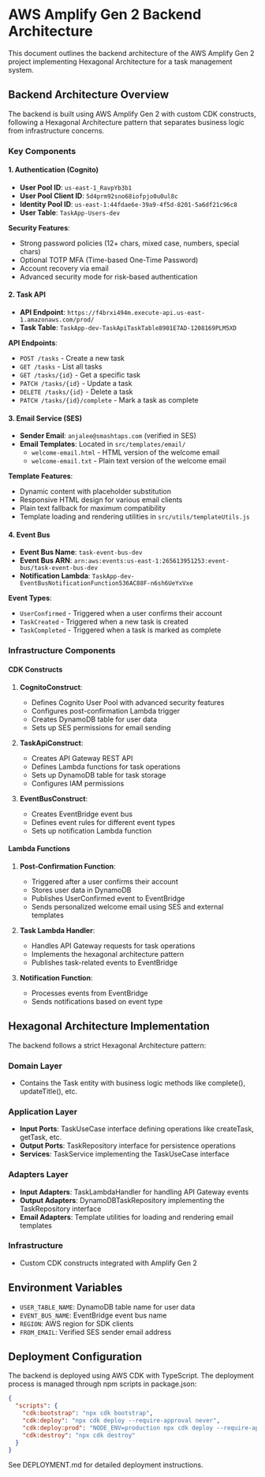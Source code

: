 # AWS Amplify Gen 2 Backend Architecture

This document outlines the backend architecture of the AWS Amplify Gen 2 project implementing Hexagonal Architecture for a task management system.

## Backend Architecture Overview

The backend is built using AWS Amplify Gen 2 with custom CDK constructs, following a Hexagonal Architecture pattern that separates business logic from infrastructure concerns.

### Key Components

#### 1. Authentication (Cognito)

- **User Pool ID**: `us-east-1_RavpYb3b1`
- **User Pool Client ID**: `5d4prm92sno68iofpjo0u0ul8c`
- **Identity Pool ID**: `us-east-1:44fdae6e-39a9-4f5d-8201-5a6df21c96c8`
- **User Table**: `TaskApp-Users-dev`

**Security Features**:
- Strong password policies (12+ chars, mixed case, numbers, special chars)
- Optional TOTP MFA (Time-based One-Time Password)
- Account recovery via email
- Advanced security mode for risk-based authentication

#### 2. Task API

- **API Endpoint**: `https://f4brxi494m.execute-api.us-east-1.amazonaws.com/prod/`
- **Task Table**: `TaskApp-dev-TaskApiTaskTable8901E7AD-1208169PLM5XD`

**API Endpoints**:
- `POST /tasks` - Create a new task
- `GET /tasks` - List all tasks
- `GET /tasks/{id}` - Get a specific task
- `PATCH /tasks/{id}` - Update a task
- `DELETE /tasks/{id}` - Delete a task
- `PATCH /tasks/{id}/complete` - Mark a task as complete

#### 3. Email Service (SES)

- **Sender Email**: `anjalee@smashtaps.com` (verified in SES)
- **Email Templates**: Located in `src/templates/email/`
  - `welcome-email.html` - HTML version of the welcome email
  - `welcome-email.txt` - Plain text version of the welcome email

**Template Features**:
- Dynamic content with placeholder substitution
- Responsive HTML design for various email clients
- Plain text fallback for maximum compatibility
- Template loading and rendering utilities in `src/utils/templateUtils.js`

#### 4. Event Bus

- **Event Bus Name**: `task-event-bus-dev`
- **Event Bus ARN**: `arn:aws:events:us-east-1:265613951253:event-bus/task-event-bus-dev`
- **Notification Lambda**: `TaskApp-dev-EventBusNotificationFunction536AC88F-n6sh6UeYxVxe`

**Event Types**:
- `UserConfirmed` - Triggered when a user confirms their account
- `TaskCreated` - Triggered when a new task is created
- `TaskCompleted` - Triggered when a task is marked as complete

### Infrastructure Components

#### CDK Constructs

1. **CognitoConstruct**:
   - Defines Cognito User Pool with advanced security features
   - Configures post-confirmation Lambda trigger
   - Creates DynamoDB table for user data
   - Sets up SES permissions for email sending

2. **TaskApiConstruct**:
   - Creates API Gateway REST API
   - Defines Lambda functions for task operations
   - Sets up DynamoDB table for task storage
   - Configures IAM permissions

3. **EventBusConstruct**:
   - Creates EventBridge event bus
   - Defines event rules for different event types
   - Sets up notification Lambda function

#### Lambda Functions

1. **Post-Confirmation Function**:
   - Triggered after a user confirms their account
   - Stores user data in DynamoDB
   - Publishes UserConfirmed event to EventBridge
   - Sends personalized welcome email using SES and external templates

2. **Task Lambda Handler**:
   - Handles API Gateway requests for task operations
   - Implements the hexagonal architecture pattern
   - Publishes task-related events to EventBridge

3. **Notification Function**:
   - Processes events from EventBridge
   - Sends notifications based on event type

## Hexagonal Architecture Implementation

The backend follows a strict Hexagonal Architecture pattern:

### Domain Layer
- Contains the Task entity with business logic methods like complete(), updateTitle(), etc.

### Application Layer
- **Input Ports**: TaskUseCase interface defining operations like createTask, getTask, etc.
- **Output Ports**: TaskRepository interface for persistence operations
- **Services**: TaskService implementing the TaskUseCase interface

### Adapters Layer
- **Input Adapters**: TaskLambdaHandler for handling API Gateway events
- **Output Adapters**: DynamoDBTaskRepository implementing the TaskRepository interface
- **Email Adapters**: Template utilities for loading and rendering email templates

### Infrastructure
- Custom CDK constructs integrated with Amplify Gen 2

## Environment Variables

- `USER_TABLE_NAME`: DynamoDB table name for user data
- `EVENT_BUS_NAME`: EventBridge event bus name
- `REGION`: AWS region for SDK clients
- `FROM_EMAIL`: Verified SES sender email address

## Deployment Configuration

The backend is deployed using AWS CDK with TypeScript. The deployment process is managed through npm scripts in package.json:

```json
{
  "scripts": {
    "cdk:bootstrap": "npx cdk bootstrap",
    "cdk:deploy": "npx cdk deploy --require-approval never",
    "cdk:deploy:prod": "NODE_ENV=production npx cdk deploy --require-approval never",
    "cdk:destroy": "npx cdk destroy"
  }
}
```

See DEPLOYMENT.md for detailed deployment instructions.
